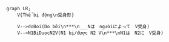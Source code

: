 ﻿```mermaid
graph LR;
    V{Thể bị động\n受身形}

    V-->doBoi(Do bởi\n***\n___Nは　ngườiによって　V受身)
    V-->N1BiDuocN2V(N1 bị/được N2 V\n***\nN1は　N2に　V受身)
```